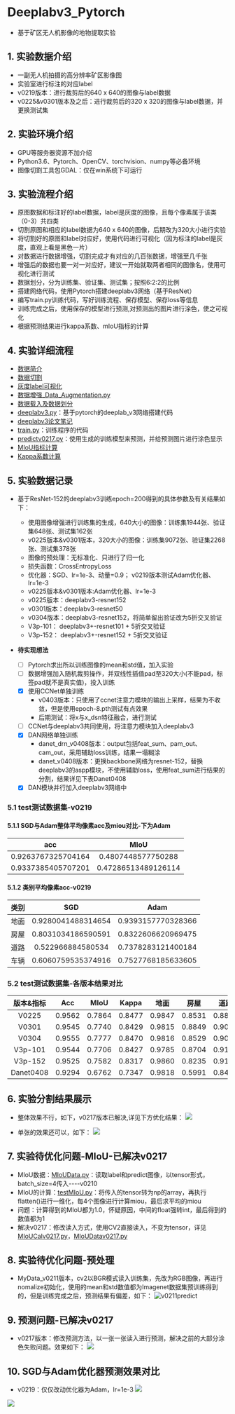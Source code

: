 #  Deeplabv3_Pytorch
- 基于矿区无人机影像的地物提取实验
## 1. 实验数据介绍
- 一副无人机拍摄的高分辨率矿区影像图
- 实验室进行标注的对应label
- v0219版本：进行裁剪后的640 x 640的图像与label数据
- v0225&v0301版本及之后：进行裁剪后的320 x 320的图像与label数据，并更换测试集

## 2. 实验环境介绍
- GPU等服务器资源不加介绍
- Python3.6、Pytorch、OpenCV、torchvision、numpy等必备环境
- 图像切割工具包GDAL：仅在win系统下可运行
## 3. 实验流程介绍
- 原图数据和标注好的label数据，label是灰度的图像，且每个像素属于该类（0-3）共四类
- 切割原图和相应的label数据为640 x 640的图像，后期改为320大小进行实验
- 将切割好的原图和label对应好，使用代码进行可视化（因为标注的label是灰度，直观上看是黑色一片）
- 对数据进行数据增强，切割完成才有对应的几百张数据，增强至几千张
- 增强后的数据也要一对一对应好，建议一开始就取两者相同的图像名，使用可视化进行测试
- 数据划分，分为训练集、验证集、测试集；按照6:2:2的比例
- 搭建网络代码，使用Pytorch搭建deeplabv3网络（基于ResNet）
- 编写train.py训练代码，写好训练流程、保存模型、保存loss等信息
- 训练完成之后，使用保存的模型进行预测,对预测出的图片进行涂色，使之可视化
- 根据预测结果进行kappa系数、mIoU指标的计算
## 4. 实验详细流程
- [数据简介](https://github.com/yearing1017/Deeplabv3_Pytorch/blob/master/%E6%95%B0%E6%8D%AE%E7%AE%80%E4%BB%8B.md)
- [数据切割](https://github.com/yearing1017/Deeplabv3_Pytorch/blob/master/%E6%95%B0%E6%8D%AE%E5%88%87%E5%89%B2.md)
- [灰度label可视化](https://github.com/yearing1017/Deeplabv3_Pytorch/blob/master/%E7%81%B0%E5%BA%A6label%E5%8F%AF%E8%A7%86%E5%8C%96.md)
- [数据增强_Data_Augmentation.py](https://github.com/yearing1017/Deeplabv3_Pytorch/blob/master/Data_Augmentation.py)
- [数据载入及数据划分](https://github.com/yearing1017/Deeplabv3_Pytorch/blob/master/MyData.py)
- [deeplabv3.py](https://github.com/yearing1017/Deeplabv3_Pytorch/blob/master/deeplabv3.py)：基于pytorch的deeplab_v3网络搭建代码
- [deeplabv3论文笔记](https://github.com/yearing1017/Deeplabv3_Pytorch/blob/master/Deeplab_v3.md)
- [train.py](https://github.com/yearing1017/Deeplabv3_Pytorch/blob/master/train.py)：训练程序的代码
- [predictv0217.py](https://github.com/yearing1017/Deeplabv3_Pytorch/blob/master/predictv0217.py)：使用生成的训练模型来预测，并给预测图片进行涂色显示
- [MIoU指标计算](http://yearing1017.cn/2020/02/17/MIoU-PyTorch/)
- [Kappa系数计算](http://yearing1017.cn/2020/02/27/基于混淆矩阵的Kappa系数的计算/)

## 5. 实验数据记录
- 基于ResNet-152的deeplabv3训练epoch=200得到的具体参数及有关结果如下：
  - 使用图像增强进行训练集的生成，640大小的图像：训练集1944张、验证集648张、测试集162张
  - v0225版本&v0301版本，320大小的图像：训练集9072张、验证集2268张、测试集378张
  - 图像的预处理：无标准化、只进行了归一化
  - 损失函数：CrossEntropyLoss
  - 优化器：SGD、lr=1e-3、动量=0.9；  v0219版本测试Adam优化器、lr=1e-3
  - v0225版本&v0301版本:Adam优化器、lr=1e-3
  - v0225版本：deeplabv3-resnet152
  - v0301版本：deeplabv3-resnet50
  - v0304版本：deeplabv3-resnet152，将简单留出验证改为5折交叉验证
  - V3p-101： deeplabv3+-resnet101 + 5折交叉验证
  - V3p-152： deeplabv3+-resnet152 + 5折交叉验证

- **待实现想法**
  - [ ] Pytorch求出所以训练图像的mean和std值，加入实验
  - [ ] 数据增强加入随机裁剪操作，并双线性插值pad至320大小(不能pad，标签pad就不是真实值)，投入训练
  - [x] 使用CCNet单独训练
    - v0403版本：只使用了ccnet注意力模块的输出上采样，结果为不收敛，但是使用epoch-8.pth测试有点效果
    - 后期测试：将x与x_dsn特征融合，进行测试
  - [ ] CCNet与deeplabv3共同使用，将注意力模块加入deeplabv3
  - [x] DAN网络单独训练
    - danet_drn_v0408版本：output包括feat_sum、pam_out、cam_out，采用辅助loss训练，结果一塌糊涂
    - danet_v0408版本：更换backbone网络为resnet-152，替换deeplabv3的aspp模块，不使用辅助loss，使用feat_sum进行结果的分割，结果详见下表Danet0408
  - [x] DAN模块并行加入deeplabv3网络中
### 5.1 test测试数据集-v0219

#### 5.1.1 SGD与Adam整体平均像素acc及miou对比-下为Adam

|         acc        |        MIoU        |
| :----------------: | :----------------: |
| 0.9263767325704164 | 0.4807448577750288 |
| 0.9337385405707201 | 0.47286513489126114|

#### 5.1.2 类别平均像素acc-v0219

| 类别 |        SGD         |        Adam        |
| :--: | :----------------: | :----------------: |
|  地面   | 0.9280041488314654 | 0.9393157770328366 |
|  房屋   | 0.8031034186590591 | 0.8322606620969475 |
|  道路   | 0.522966884580534  | 0.7378283121400184 |
|  车辆   | 0.6060759535374916 | 0.7527768185633605 |

### 5.2 test测试数据集-各版本结果对比

|     版本&指标    |  Acc   |  MIoU  | Kappa  |  地面  |  房屋  |  道路  |  车辆  |
| :-----: | :----: | :----: | :----: | :----: | :----: | :----: | :----: |
|  V0225  | 0.9562 | 0.7864 | 0.8477 | 0.9847 | 0.8531 | 0.8898 | 0.7269 |
|  V0301  | 0.9545 | 0.7740 | 0.8429 | 0.9815 | 0.8849 | 0.9037 | 0.6313 |
|  V0304  | 0.9555 | 0.7777 | 0.8470 | 0.9816 | 0.8529 | 0.9086 | 0.7151 |
| V3p-101 | 0.9544 | 0.7706 | 0.8427 | 0.9785 | 0.8704 | 0.9165 | 0.5758 |
| V3p-152 | 0.9525 | 0.7582 | 0.8317 | 0.9860 | 0.8235 | 0.9111 | 0.6009 |
| Danet0408 | 0.9294 | 0.6762 | 0.7347 | 0.9818 | 0.5991 | 0.8409 | 0.4458 |

## 6. 实验分割结果展示
- 整体效果不行，如下，v0217版本已解决,详见下方优化结果：
![](https://github.com/yearing1017/Deeplabv3_Pytorch/blob/master/image/duibi1.jpg)

- 单张的效果还可以，如下：
![](https://github.com/yearing1017/Deeplabv3_Pytorch/blob/master/image/predict.png)

## 7. 实验待优化问题-MIoU-已解决v0217
- MIoU数据：[MIoUData.py](https://github.com/yearing1017/Deeplabv3_Pytorch/blob/master/MIoU/MIoUData.py)：读取label和predict图像，以tensor形式，batch_size=4传入----v0210
- MIoU的计算：[testMIoU.py](https://github.com/yearing1017/Deeplabv3_Pytorch/blob/master/MIoU/testMIoU.py)：将传入的tensor转为np的array，再执行flatten()进行一维化，每4个图像进行计算miou，最后求平均的miou
- 问题：计算得到的MIoU都为1.0，怀疑原因，中间的float强转int，最后得到的数值都为1
- 解决v0217：修改读入方式，使用CV2直接读入，不变为tensor，详见[MIoUCalv0217.py](https://github.com/yearing1017/Deeplabv3_Pytorch/blob/master/MIoU/MIoUCalv0217.py)，[MIoUDatav0217.py](https://github.com/yearing1017/Deeplabv3_Pytorch/blob/master/MIoU/MIoUDatav0217.py)
## 8. 实验待优化问题-预处理
- MyData_v0211版本，cv2以BGR模式读入训练集，先改为RGB图像，再进行nomalize初始化，使用的mean和std数值都为Imagenet数据集预训练得到的，但是训练完成之后，预测结果有偏差，如下：
![v0211predict](https://github.com/yearing1017/Deeplabv3_Pytorch/blob/master/image/1-2.jpg)

## 9. 预测问题-已解决v0217
- v0217版本：修改预测方法，以一张一张读入进行预测，解决之前的大部分涂色失败问题。效果如下：
![](https://github.com/yearing1017/Deeplabv3_Pytorch/blob/master/image/DUIBI.jpg)

## 10. SGD与Adam优化器预测效果对比
- v0219：仅仅改动优化器为Adam，lr=1e-3
![](https://github.com/yearing1017/Deeplabv3_Pytorch/blob/master/image/adam-1.jpg)

![](https://github.com/yearing1017/Deeplabv3_Pytorch/blob/master/image/adam-2.jpg)
